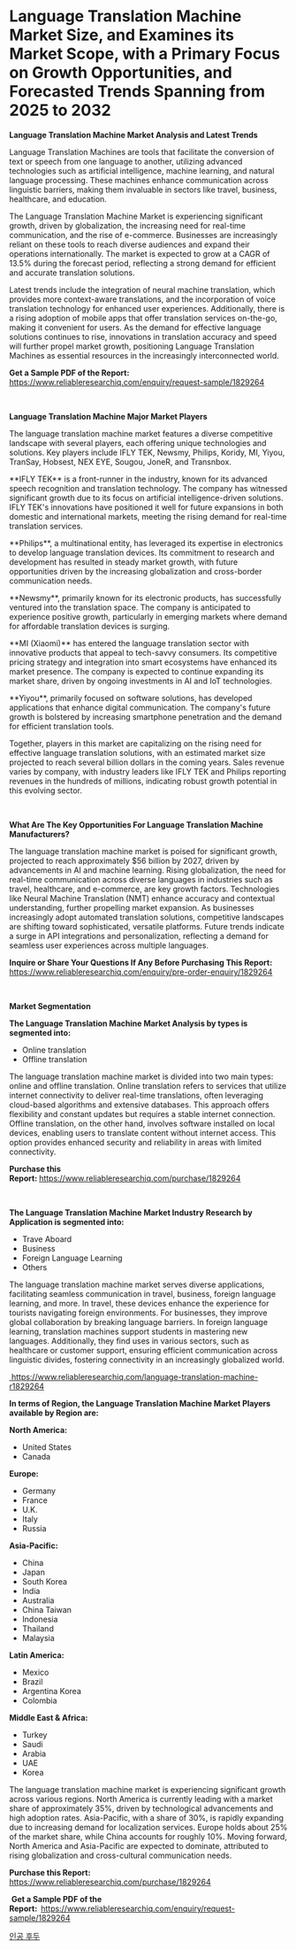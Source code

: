 <p><h1>Language Translation Machine Market Size, and Examines its Market Scope, with a Primary Focus on Growth Opportunities, and Forecasted Trends Spanning from 2025 to 2032</h1></p><p><strong>Language Translation Machine Market Analysis and Latest Trends</strong></p>
<p><p>Language Translation Machines are tools that facilitate the conversion of text or speech from one language to another, utilizing advanced technologies such as artificial intelligence, machine learning, and natural language processing. These machines enhance communication across linguistic barriers, making them invaluable in sectors like travel, business, healthcare, and education.</p><p>The Language Translation Machine Market is experiencing significant growth, driven by globalization, the increasing need for real-time communication, and the rise of e-commerce. Businesses are increasingly reliant on these tools to reach diverse audiences and expand their operations internationally. The market is expected to grow at a CAGR of 13.5% during the forecast period, reflecting a strong demand for efficient and accurate translation solutions.</p><p>Latest trends include the integration of neural machine translation, which provides more context-aware translations, and the incorporation of voice translation technology for enhanced user experiences. Additionally, there is a rising adoption of mobile apps that offer translation services on-the-go, making it convenient for users. As the demand for effective language solutions continues to rise, innovations in translation accuracy and speed will further propel market growth, positioning Language Translation Machines as essential resources in the increasingly interconnected world.</p></p>
<p><strong>Get a Sample PDF of the Report:&nbsp;</strong> <a href="https://www.reliableresearchiq.com/enquiry/request-sample/1829264?utm_campaign=1102&utm_medium=2&utm_source=Github&utm_content=ia&utm_term=12022025&utm_id=language-translation-machine">https://www.reliableresearchiq.com/enquiry/request-sample/1829264</a></p>
<p>&nbsp;</p>
<p><strong>Language Translation Machine Major Market Players</strong></p>
<p><p>The language translation machine market features a diverse competitive landscape with several players, each offering unique technologies and solutions. Key players include IFLY TEK, Newsmy, Philips, Koridy, MI, Yiyou, TranSay, Hobsest, NEX EYE, Sougou, JoneR, and Transnbox.</p><p>**IFLY TEK** is a front-runner in the industry, known for its advanced speech recognition and translation technology. The company has witnessed significant growth due to its focus on artificial intelligence-driven solutions. IFLY TEK's innovations have positioned it well for future expansions in both domestic and international markets, meeting the rising demand for real-time translation services.</p><p>**Philips**, a multinational entity, has leveraged its expertise in electronics to develop language translation devices. Its commitment to research and development has resulted in steady market growth, with future opportunities driven by the increasing globalization and cross-border communication needs.</p><p>**Newsmy**, primarily known for its electronic products, has successfully ventured into the translation space. The company is anticipated to experience positive growth, particularly in emerging markets where demand for affordable translation devices is surging.</p><p>**MI (Xiaomi)** has entered the language translation sector with innovative products that appeal to tech-savvy consumers. Its competitive pricing strategy and integration into smart ecosystems have enhanced its market presence. The company is expected to continue expanding its market share, driven by ongoing investments in AI and IoT technologies.</p><p>**Yiyou**, primarily focused on software solutions, has developed applications that enhance digital communication. The company's future growth is bolstered by increasing smartphone penetration and the demand for efficient translation tools.</p><p>Together, players in this market are capitalizing on the rising need for effective language translation solutions, with an estimated market size projected to reach several billion dollars in the coming years. Sales revenue varies by company, with industry leaders like IFLY TEK and Philips reporting revenues in the hundreds of millions, indicating robust growth potential in this evolving sector.</p></p>
<p>&nbsp;</p>
<p><strong>What Are The Key Opportunities For Language Translation Machine Manufacturers?</strong></p>
<p><p>The language translation machine market is poised for significant growth, projected to reach approximately $56 billion by 2027, driven by advancements in AI and machine learning. Rising globalization, the need for real-time communication across diverse languages in industries such as travel, healthcare, and e-commerce, are key growth factors. Technologies like Neural Machine Translation (NMT) enhance accuracy and contextual understanding, further propelling market expansion. As businesses increasingly adopt automated translation solutions, competitive landscapes are shifting toward sophisticated, versatile platforms. Future trends indicate a surge in API integrations and personalization, reflecting a demand for seamless user experiences across multiple languages.</p></p>
<p><strong>Inquire or Share Your Questions If Any Before Purchasing This Report:</strong> <a href="https://www.reliableresearchiq.com/enquiry/pre-order-enquiry/1829264?utm_campaign=1102&utm_medium=2&utm_source=Github&utm_content=ia&utm_term=12022025&utm_id=language-translation-machine">https://www.reliableresearchiq.com/enquiry/pre-order-enquiry/1829264</a></p>
<p>&nbsp;</p>
<p><strong>Market Segmentation</strong></p>
<p><strong>The Language Translation Machine Market Analysis by types is segmented into:</strong></p>
<p><ul><li>Online translation</li><li>Offline translation</li></ul></p>
<p><p>The language translation machine market is divided into two main types: online and offline translation. Online translation refers to services that utilize internet connectivity to deliver real-time translations, often leveraging cloud-based algorithms and extensive databases. This approach offers flexibility and constant updates but requires a stable internet connection. Offline translation, on the other hand, involves software installed on local devices, enabling users to translate content without internet access. This option provides enhanced security and reliability in areas with limited connectivity.</p></p>
<p><strong>Purchase this Report:&nbsp;</strong><a href="https://www.reliableresearchiq.com/purchase/1829264?utm_campaign=1102&utm_medium=2&utm_source=Github&utm_content=ia&utm_term=12022025&utm_id=language-translation-machine">https://www.reliableresearchiq.com/purchase/1829264</a></p>
<p>&nbsp;</p>
<p><strong>The Language Translation Machine Market Industry Research by Application is segmented into:</strong></p>
<p><ul><li>Trave Aboard</li><li>Business</li><li>Foreign Language Learning</li><li>Others</li></ul></p>
<p><p>The language translation machine market serves diverse applications, facilitating seamless communication in travel, business, foreign language learning, and more. In travel, these devices enhance the experience for tourists navigating foreign environments. For businesses, they improve global collaboration by breaking language barriers. In foreign language learning, translation machines support students in mastering new languages. Additionally, they find uses in various sectors, such as healthcare or customer support, ensuring efficient communication across linguistic divides, fostering connectivity in an increasingly globalized world.</p></p>
<p><a href="https://www.reliableresearchiq.com/language-translation-machine-r1829264?utm_campaign=1102&utm_medium=2&utm_source=Github&utm_content=ia&utm_term=12022025&utm_id=language-translation-machine">&nbsp;https://www.reliableresearchiq.com/language-translation-machine-r1829264</a></p>
<p><strong>In terms of Region, the Language Translation Machine Market Players available by Region are:</strong></p>
<p>
    <p> <strong> North America: </strong>
        <ul>
            <li>United States</li>
            <li>Canada</li>
        </ul>
        </p> 
    <p> <strong> Europe: </strong>
        <ul>
            <li>Germany</li>
            <li>France</li>
            <li>U.K.</li>
            <li>Italy</li>
            <li>Russia</li>
        </ul>
        </p> 
    <p> <strong> Asia-Pacific: </strong>
        <ul>
            <li>China</li>
            <li>Japan</li>
            <li>South Korea</li>
            <li>India</li>
            <li>Australia</li>
            <li>China Taiwan</li>
            <li>Indonesia</li>
            <li>Thailand</li>
            <li>Malaysia</li>
        </ul>
        </p> 
    <p> <strong> Latin America: </strong>
        <ul>
            <li>Mexico</li>
            <li>Brazil</li>
            <li>Argentina Korea</li>
            <li>Colombia</li>
        </ul>
        </p> 
    <p> <strong> Middle East & Africa: </strong>
        <ul>
            <li>Turkey</li>
            <li>Saudi</li>
            <li>Arabia</li>
            <li>UAE</li>
            <li>Korea</li>
        </ul>
    </p>
    </p>
<p><p>The language translation machine market is experiencing significant growth across various regions. North America is currently leading with a market share of approximately 35%, driven by technological advancements and high adoption rates. Asia-Pacific, with a share of 30%, is rapidly expanding due to increasing demand for localization services. Europe holds about 25% of the market share, while China accounts for roughly 10%. Moving forward, North America and Asia-Pacific are expected to dominate, attributed to rising globalization and cross-cultural communication needs.</p></p>
<p><strong>Purchase this Report: </strong><a href="https://www.reliableresearchiq.com/purchase/1829264?utm_campaign=1102&utm_medium=2&utm_source=Github&utm_content=ia&utm_term=12022025&utm_id=language-translation-machine">https://www.reliableresearchiq.com/purchase/1829264</a></p>
<p>&nbsp;<strong>Get a Sample PDF of the Report:&nbsp;&nbsp;</strong><a href="https://www.reliableresearchiq.com/enquiry/request-sample/1829264?utm_campaign=1102&utm_medium=2&utm_source=Github&utm_content=ia&utm_term=12022025&utm_id=language-translation-machine">https://www.reliableresearchiq.com/enquiry/request-sample/1829264</a></p>
<p><strong></strong></p>
<p><p><a href="https://github.com/laholand/Market-Research-Report-List-7/blob/main/603983436492.md?utm_campaign=1102&utm_medium=2&utm_source=Github&utm_content=ia&utm_term=12022025&utm_id=language-translation-machine">인공 후두</a></p></p>